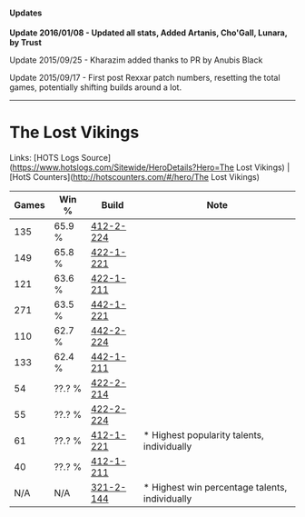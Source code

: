 #### Updates
**Update 2016/01/08 - Updated all stats, Added Artanis, Cho'Gall, Lunara, by Trust**

Update 2015/09/25 - Kharazim added thanks to PR by Anubis Black

Update 2015/09/17 - First post Rexxar patch numbers, resetting the total games, potentially shifting builds around a lot.

***

# The Lost Vikings

Links: [HOTS Logs Source](https://www.hotslogs.com/Sitewide/HeroDetails?Hero=The Lost Vikings) | [HotS Counters](http://hotscounters.com/#/hero/The Lost Vikings)

Games  | Win %  | Build     | Note
-----  | -----  | -----     | ----
135    | 65.9 % | [412-2-224](http://www.heroesfire.com/hots/talent-calculator/the-lost-vikings#rtpm) | 
149    | 65.8 % | [422-1-221](http://www.heroesfire.com/hots/talent-calculator/the-lost-vikings#sF-b) | 
121    | 63.6 % | [422-1-211](http://www.heroesfire.com/hots/talent-calculator/the-lost-vikings#sF-R) | 
271    | 63.5 % | [442-1-221](http://www.heroesfire.com/hots/talent-calculator/the-lost-vikings#t0pb) | 
110    | 62.7 % | [442-2-224](http://www.heroesfire.com/hots/talent-calculator/the-lost-vikings#t13G) | 
133    | 62.4 % | [442-1-211](http://www.heroesfire.com/hots/talent-calculator/the-lost-vikings#t0pR) | 
54     | ??.? % | [422-2-214](http://www.heroesfire.com/hots/talent-calculator/the-lost-vikings#sGE6) | 
55     | ??.? % | [422-2-224](http://www.heroesfire.com/hots/talent-calculator/the-lost-vikings#sGEG) | 
61     | ??.? % | [412-1-221](http://www.heroesfire.com/hots/talent-calculator/the-lost-vikings#rta5) | * Highest popularity talents, individually
40     | ??.? % | [412-1-211](http://www.heroesfire.com/hots/talent-calculator/the-lost-vikings#rtZx) | 
N/A    | N/A    | [321-2-144](http://www.heroesfire.com/hots/talent-calculator/the-lost-vikings#oPdm) | * Highest win percentage talents, individually
